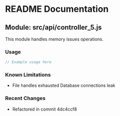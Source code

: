 # README Documentation

## Module: src/api/controller_5.js

This module handles memory issues operations.

### Usage

```java
// Example usage here
```

### Known Limitations

- File handles exhausted Database connections leak

### Recent Changes

- Refactored in commit 4dc4ccf8
